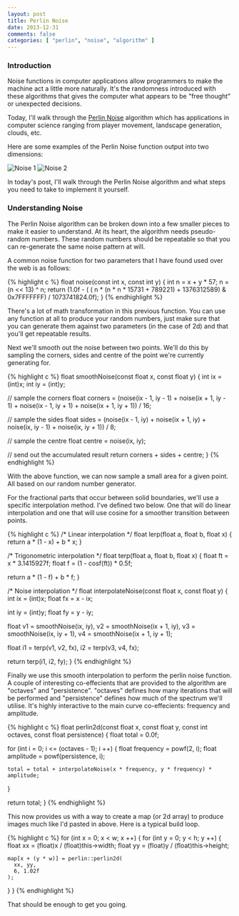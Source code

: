```yaml
---
layout: post
title: Perlin Noise
date: 2013-12-31
comments: false
categories: [ "perlin", "noise", "algorithm" ]
---
```


### Introduction

Noise functions in computer applications allow programmers to make the machine act a little more naturally. It's the randomness introduced with these algorithms that gives the computer what appears to be "free thought" or unexpected decisions.

Today, I'll walk through the [Perlin Noise](http://en.wikipedia.org/wiki/Perlin_noise) algorithm which has applications in computer science ranging from player movement, landscape generation, clouds, etc.

Here are some examples of the Perlin Noise function output into two dimensions:

![Noise 1](http://3.bp.blogspot.com/-6Bf_wUTyGOM/UsI84BYt7FI/AAAAAAAAAx0/blK32PUte1s/s1600/perlin1.jpg)
![Noise 2](http://4.bp.blogspot.com/-u4wfD21sIvU/UsI85U78XYI/AAAAAAAAAx8/NG2fEzYjTUA/s1600/perlin2.png)

In today's post, I'll walk through the Perlin Noise algorithm and what steps you need to take to implement it yourself.

### Understanding Noise

The Perlin Noise algorithm can be broken down into a few smaller pieces to make it easier to understand. At its heart, the algorithm needs pseudo-random numbers. These random numbers should be repeatable so that you can re-generate the same noise pattern at will.

A common noise function for two parameters that I have found used over the web is as follows:

{% highlight c %}
float noise(const int x, const int y) {
  int n = x + y * 57;
  n = (n << 13) ^ n;
  return (1.0f - ( ( n * (n * n * 15731 + 789221) + 1376312589) & 0x7FFFFFFF) / 1073741824.0f);
}
{% endhighlight %}

There's a lot of math transformation in this previous function. You can use any function at all to produce your random numbers, just make sure that you can generate them against two parameters (in the case of 2d) and that you'll get repeatable results.

Next we'll smooth out the noise between two points. We'll do this by sampling the corners, sides and centre of the point we're currently generating for.

{% highlight c %}
float smoothNoise(const float x, const float y) {
  int ix = (int)x;
  int iy = (int)y;

  // sample the corners
  float corners = (noise(ix - 1, iy - 1) +
                   noise(ix + 1, iy - 1) +
                   noise(ix - 1, iy + 1) +
                   noise(ix + 1, iy + 1)) / 16;

  // sample the sides
  float sides = (noise(ix - 1, iy) +
                 noise(ix + 1, iy) +
                 noise(ix, iy - 1) +
                 noise(ix, iy + 1)) / 8;

  // sample the centre
  float centre = noise(ix, iy);

  // send out the accumulated result
  return corners + sides + centre;
}
{% endhighlight %}

With the above function, we can now sample a small area for a given point. All based on our random number generator.

For the fractional parts that occur between solid boundaries, we'll use a specific interpolation method. I've defined two below. One that will do linear interpolation and one that will use cosine for a smoother transition between points.

{% highlight c %}
/* Linear interpolation */
float lerp(float a, float b, float x) {
   return a * (1 - x) + b * x;
}

/* Trigonometric interpolation */
float terp(float a, float b, float x) {
  float ft = x * 3.1415927f;
  float f = (1 - cosf(ft)) * 0.5f;

  return a * (1 - f) + b * f;
}

/* Noise interpolation */
float interpolateNoise(const float x, const float y) {
  int   ix = (int)x;
  float fx = x - ix;

  int   iy = (int)y;
  float fy = y - iy;

  float v1 = smoothNoise(ix, iy),
        v2 = smoothNoise(ix + 1, iy),
        v3 = smoothNoise(ix, iy + 1),
        v4 = smoothNoise(ix + 1, iy + 1);

  float i1 = terp(v1, v2, fx),
        i2 = terp(v3, v4, fx);

  return terp(i1, i2, fy);
}
{% endhighlight %}

Finally we use this smooth interpolation to perform the perlin noise function. A couple of interesting co-effecients that are provided to the algorithm are "octaves" and "persistence". "octaves" defines how many iterations that will be performed and "persistence" defines how much of the spectrum we'll utilise. It's highly interactive to the main curve co-effecients: frequency and amplitude.

{% highlight c %}
float perlin2d(const float x, const float y,
               const int octaves, const float persistence) {
  float total = 0.0f;

  for (int i = 0; i <= (octaves - 1); i ++) {
    float frequency = powf(2, i);
    float amplitude = powf(persistence, i);

    total = total + interpolateNoise(x * frequency, y * frequency) * amplitude;
  }

  return total;
}
{% endhighlight %}

This now provides us with a way to create a map (or 2d array) to produce images much like I'd pasted in above. Here is a typical build loop.

{% highlight c %}
for (int x = 0; x < w; x ++) {
  for (int y = 0; y < h; y ++) {
    float xx = (float)x / (float)this->width;
    float yy = (float)y / (float)this->height;

    map[x + (y * w)] = perlin::perlin2d(
      xx, yy,
      6, 1.02f
    );
  }
}
{% endhighlight %}

That should be enough to get you going.
